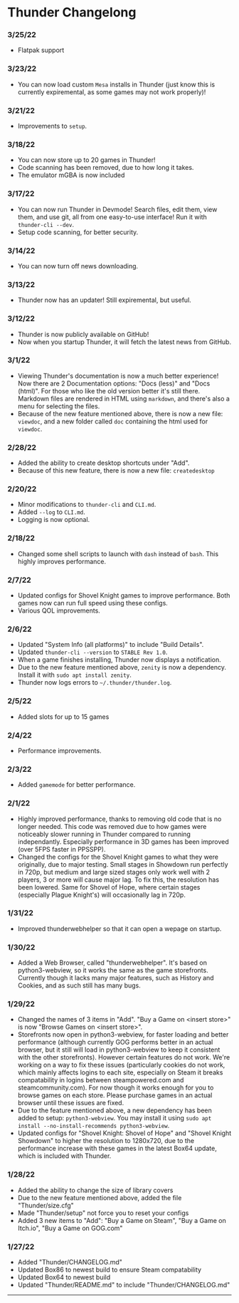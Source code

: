 # Thunder Changelong

### 3/25/22
- Flatpak support

### 3/23/22
- You can now load custom `Mesa` installs in Thunder (just know this is currently expiremental, as some games may not work properly)!

### 3/21/22
- Improvements to `setup`.

### 3/18/22
- You can now store up to 20 games in Thunder!
- Code scanning has been removed, due to how long it takes.
- The emulator mGBA is now included

### 3/17/22
- You can now run Thunder in Devmode! Search files, edit them, view them, and use git, all from one easy-to-use interface! Run it with `thunder-cli --dev`.
- Setup code scanning, for better security.

### 3/14/22
- You can now turn off news downloading.

### 3/13/22
- Thunder now has an updater! Still expiremental, but useful.

### 3/12/22
- Thunder is now publicly available on GitHub!
- Now when you startup Thunder, it will fetch the latest news from GitHub.

### 3/1/22
- Viewing Thunder's documentation is now a much better experience! Now there are 2 Documentation options: "Docs (less)" and "Docs (html)". For those who like the old version better it's still there. Markdown files are rendered in HTML using `markdown`, and there's also a menu for selecting the files.
- Because of the new feature mentioned above, there is now a new file: `viewdoc`, and a new folder called `doc` containing the html used for `viewdoc`.

### 2/28/22
- Added the ability to create desktop shortcuts under "Add".
- Because of this new feature, there is now a new file: `createdesktop`

### 2/20/22
- Minor modifications to `thunder-cli` and `CLI.md`.
- Added `--log` to `CLI.md`.
- Logging is now optional.

### 2/18/22
- Changed some shell scripts to launch with `dash` instead of `bash`. This highly improves performance.

### 2/7/22
- Updated configs for Shovel Knight games to improve performance. Both games now can run full speed using these configs.
- Various QOL improvements.

### 2/6/22
- Updated "System Info (all platforms)" to include "Build Details".
- Updated `thunder-cli --version` to `STABLE Rev 1.0`.
- When a game finishes installing, Thunder now displays a notification.
- Due to the new feature mentioned above, `zenity` is now a dependency. Install it with `sudo apt install zenity`.
- Thunder now logs errors to `~/.thunder/thunder.log`.

### 2/5/22
- Added slots for up to 15 games

### 2/4/22
- Performance improvements.

### 2/3/22
- Added `gamemode` for better performance.

### 2/1/22
- Highly improved performance, thanks to removing old code that is no longer needed. This code was removed due to how games were noticeably slower running in Thunder compared to running independantly. Especially performance in 3D games has been improved (over 5FPS faster in PPSSPP).
- Changed the configs for the Shovel Knight games to what they were originally, due to major testing. Small stages in Showdown run perfectly in 720p, but medium and large sized stages only work well with 2 players, 3 or more will cause major lag. To fix this, the resolution has been lowered. Same for Shovel of Hope, where certain stages (especially Plague Knight's) will occasionally lag in 720p.

### 1/31/22
- Improved thunderwebhelper so that it can open a wepage on startup.

### 1/30/22
- Added a Web Browser, called "thunderwebhelper". It's based on python3-webview, so it works the same as the game storefronts. Currently though it lacks many major features, such as History and Cookies, and as such still has many bugs.

### 1/29/22
- Changed the names of 3 items in "Add". "Buy a Game on \<insert store\>" is now "Browse Games on \<insert store\>".
- Storefronts now open in python3-webview, for faster loading and better performance (although currently GOG performs better in an actual browser, but it still will load in python3-webview to keep it consistent with the other storefronts). However certain features do not work. We're working on a way to fix these issues (particularly cookies do not work, which mainly affects logins to each site, especially on Steam it breaks compatability in logins between steampowered.com and steamcommunity.com). For now though it works enough for you to browse games on each store. Please purchase games in an actual browser until these issues are fixed.
- Due to the feature mentioned above, a new dependency has been added to setup: `python3-webview`. You may install it using `sudo apt install --no-install-recommends python3-webview`.
- Updated configs for "Shovel Knight: Shovel of Hope" and "Shovel Knight Showdown" to higher the resolution to 1280x720, due to the performance increase with these games in the latest Box64 update, which is included with Thunder.

### 1/28/22
- Added the ability to change the size of library covers
- Due to the new feature mentioned above, added the file "Thunder/size.cfg"
- Made "Thunder/setup" not force you to reset your configs
- Added 3 new items to "Add": "Buy a Game on Steam", "Buy a Game on Itch.io", "Buy a Game on GOG.com"

### 1/27/22
- Added "Thunder/CHANGELOG.md"
- Updated Box86 to newest build to ensure Steam compatability
- Updated Box64 to newest build
- Updated "Thunder/README.md" to include "Thunder/CHANGELOG.md"

____
